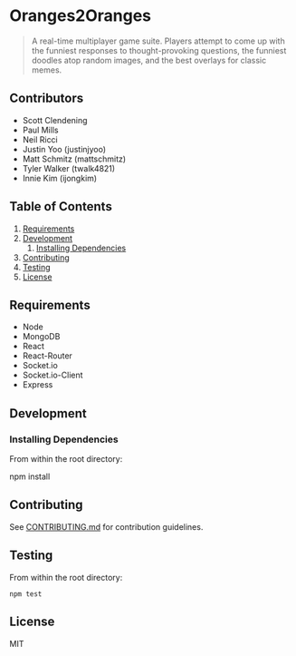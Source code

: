 # Oranges2Oranges

> A real-time multiplayer game suite. Players attempt to come up with the funniest responses to thought-provoking questions, the funniest doodles atop random images, and the best overlays for classic memes. 

## Contributors

- Scott Clendening
- Paul Mills
- Neil Ricci
- Justin Yoo (justinjyoo)
- Matt Schmitz (mattschmitz)
- Tyler Walker (twalk4821)
- Innie Kim (ijongkim)

## Table of Contents

1. [Requirements](#requirements)
1. [Development](#development)
    1. [Installing Dependencies](#installing-dependencies)
1. [Contributing](#contributing)
1. [Testing](#testing)
1. [License](#license)

## Requirements

- Node 
- MongoDB
- React
- React-Router
- Socket.io
- Socket.io-Client
- Express

## Development

### Installing Dependencies

From within the root directory:

npm install

## Contributing

See [CONTRIBUTING.md](CONTRIBUTING.md) for contribution guidelines.

## Testing

From within the root directory:
```
npm test
```
## License

MIT

